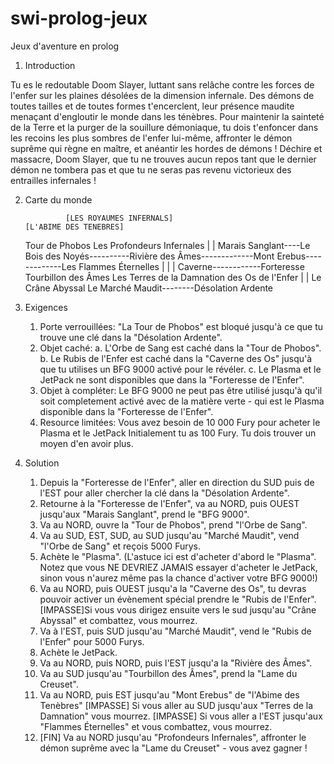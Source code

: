 # swi-prolog-jeux
Jeux d'aventure en prolog

1. Introduction
   
Tu es le redoutable Doom Slayer, luttant sans relâche contre les forces de l'enfer sur les plaines désolées de la dimension infernale. Des démons de toutes tailles et de toutes formes t'encerclent, leur présence maudite menaçant d'engloutir le monde dans les ténèbres. Pour maintenir la sainteté de la Terre et la purger de la souillure démoniaque, tu dois t'enfoncer dans les recoins les plus sombres de l'enfer lui-même, affronter le démon suprême qui règne en maître, et anéantir les hordes de démons ! Déchire et massacre, Doom Slayer, que tu ne trouves aucun repos tant que le dernier démon ne tombera pas et que tu ne seras pas revenu victorieux des entrailles infernales !

2. Carte du monde

   
                [LES ROYAUMES INFERNALS]                                   [L'ABIME DES TENEBRES]
    Tour de Phobos                                                       Les Profondeurs Infernales
       |                                                                            |
    Marais Sanglant----Le Bois des Noyés----------Rivière des Âmes-------------Mont Erebus-------------Les Flammes Éternelles
                        |                               |                           |
    Caverne------------Forteresse               Tourbillon des Âmes       Les Terres de la Damnation
    des Os             de l'Enfer
       |                |
    Le Crâne Abyssal    Le Marché Maudit--------Désolation Ardente


3. Exigences

   1. Porte verrouillées: "La Tour de Phobos" est bloqué jusqu'à ce que tu trouve une clé dans la "Désolation Ardente".
   2. Objet caché: a. L'Orbe de Sang est caché dans la "Tour de Phobos". b. Le Rubis de l'Enfer est caché dans la "Caverne des Os" jusqu'à que tu utilises un BFG 9000 activé pour le révéler. c. Le Plasma et le JetPack ne sont disponibles que dans la "Forteresse de l'Enfer".
   3. Objet à compléter: Le BFG 9000 ne peut pas être utilisé jusqu'à qu'il soit completement activé avec de la matière verte -  qui est le Plasma disponible dans la "Forteresse de l'Enfer".
   4. Resource limitées: Vous avez besoin de 10 000 Fury pour acheter le Plasma et le JetPack Initialement tu as 100 Fury. Tu dois trouver un moyen d'en avoir plus.

4. Solution
   1. Depuis la "Forteresse de l'Enfer", aller en direction du SUD puis de l'EST pour aller chercher la clé dans la "Désolation Ardente".
   2. Retourne à la "Forteresse de l'Enfer", va au NORD, puis OUEST jusqu'aux "Marais Sanglant", prend le "BFG 9000".
   3. Va au NORD, ouvre la "Tour de Phobos", prend "l'Orbe de Sang".
   4. Va au SUD, EST, SUD, au SUD jusqu'au "Marché Maudit", vend "l'Orbe de Sang" et reçois 5000 Furys.
   5. Achète le "Plasma". (L'astuce ici est d'acheter d'abord le "Plasma". Notez que vous NE DEVRIEZ JAMAIS essayer d'acheter le JetPack, sinon vous n'aurez même pas la chance d'activer votre BFG 9000!)
   6. Va au NORD, puis OUEST jusqu'a la "Caverne des Os", tu devras pouvoir activer un évènement spécial prendre le "Rubis de l'Enfer".
   [IMPASSE]Si vous vous dirigez ensuite vers le sud jusqu'au "Crâne Abyssal" et combattez, vous mourrez.
   7. Va à l'EST, puis SUD jusqu'au "Marché Maudit", vend le "Rubis de l'Enfer" pour 5000 Furys.
   8. Achète le JetPack.
   9. Va au NORD, puis NORD, puis l'EST jusqu'a la "Rivière des Âmes".
   10. Va au SUD jusqu'au "Tourbillon des Âmes", prend la "Lame du Creuset".
   11. Va au NORD, puis EST jusqu'au "Mont Erebus" de "l'Abime des Tenèbres"
   [IMPASSE] Si vous aller au SUD jusqu'aux "Terres de la Damnation" vous mourrez.
   [IMPASSE] Si vous aller a l'EST jusqu'aux "Flammes Éternelles" et vous combattez, vous mourrez.
   12. [FIN] Va au NORD jusqu'au "Profondeurs Infernales", affronter le démon suprême avec la "Lame du Creuset" - vous avez gagner !
